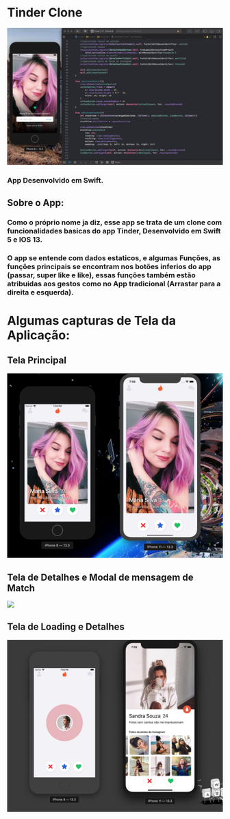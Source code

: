 # Tinder Clone

![](./Capturas/Captura01.png)

### App Desenvolvido em Swift.

## Sobre o App:

### Como o próprio nome ja diz, esse app se trata de um clone com funcionalidades basicas do app Tinder, Desenvolvido em Swift 5 e IOS 13.

### O app se entende com dados estaticos, e algumas Funções, as funções principais se encontram nos botões inferios do app (passar, super like e like), essas funções também estão atribuidas aos gestos como no App tradicional (Arrastar para a direita e esquerda).

# Algumas capturas de Tela da Aplicação:

## Tela Principal

![](./Capturas/Captura02.png)

## Tela de Detalhes e Modal de mensagem de Match

![](./Capturas/Captura03.png)

## Tela de Loading e Detalhes

![](./Capturas/Captura04.png)

